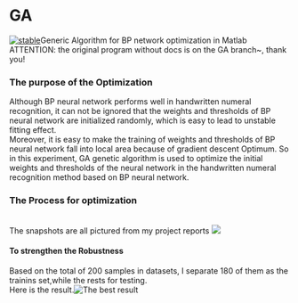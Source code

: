 # GA
[![stable](http://badges.github.io/stability-badges/dist/stable.svg)](http://github.com/badges/stability-badges)Generic Algorithm for BP network optimization in Matlab
<br>ATTENTION: the original program without docs is on the GA branch~, thank you!

### The purpose of the Optimization
Although BP neural network performs well in handwritten numeral recognition, it can not be ignored that the weights and thresholds of BP neural network are initialized randomly, which is easy to lead to unstable fitting effect.
<br>Moreover, it is easy to make the training of weights and thresholds of BP neural network fall into local area because of gradient descent Optimum. So in this experiment, GA genetic algorithm is used to optimize the initial weights and thresholds of the neural network in the handwritten numeral recognition method based on BP neural network.
### The Process for optimization
<br>The snapshots are all pictured from my project reports
![](https://cl.ly/6317f091eed7/Image%2525202020-01-20%252520at%25252011.11.04%252520PM.png)
<br>
#### To strengthen the Robustness
Based on the total of 200 samples in datasets, I separate 180 of them as the trainins set,while the rests for testing.
<br>Here is the result.![The best result](https://cl.ly/17f733e95022/Image%2525202020-01-20%252520at%25252011.20.20%252520PM.png)


